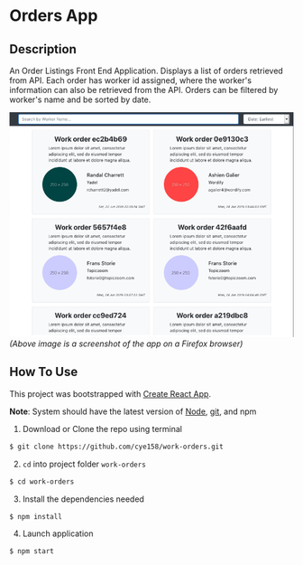 # Orders App

## Description

An Order Listings Front End Application. Displays a list of orders retrieved from API. Each order has worker id assigned, where the worker's information can also be retrieved from the API. Orders can be filtered by worker's name and be sorted by date.

![work order png](./public/sample.png "work order screenshot")
_(Above image is a screenshot of the app on a Firefox browser)_

## How To Use

This project was bootstrapped with [Create React App](https://github.com/facebook/create-react-app).

**Note**: System should have the latest version of [Node](https://nodejs.org/en/), [git](https://git-scm.com/downloads), and npm

1. Download or Clone the repo using terminal

```bash
$ git clone https://github.com/cye158/work-orders.git
```

2. `cd` into project folder `work-orders`

```bash
$ cd work-orders
```

3. Install the dependencies needed

```bash
$ npm install
```

4. Launch application

```bash
$ npm start
```
